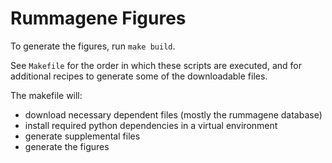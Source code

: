 # Rummagene Figures

To generate the figures, run `make build`.

See `Makefile` for the order in which these scripts are executed, and for additional recipes to generate some of the downloadable files.

The makefile will:
- download necessary dependent files (mostly the rummagene database)
- install required python dependencies in a virtual environment
- generate supplemental files
- generate the figures
